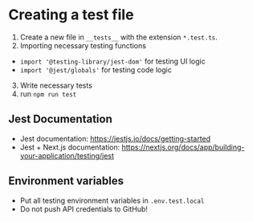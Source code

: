 # Creating a test file

1. Create a new file in `__tests__` with the extension `*.test.ts`.
2. Importing necessary testing functions

- `import '@testing-library/jest-dom'` for testing UI logic
- `import '@jest/globals'` for testing code logic

3. Write necessary tests
4. run `npm run test`

## Jest Documentation

- Jest documentation: https://jestjs.io/docs/getting-started
- Jest + Next.js documentation: https://nextjs.org/docs/app/building-your-application/testing/jest

## Environment variables

- Put all testing environment variables in `.env.test.local`
- Do not push API credentials to GitHub!
